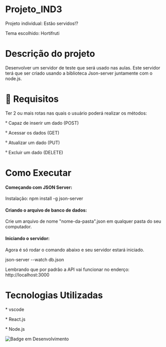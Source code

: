 # Projeto_IND3

<p>Projeto individual: Estão servidos!?</p>
<p>Tema escolhido: Hortifruti</p>

# Descrição do projeto
<p>Desenvolver um servidor de teste que será usado nas aulas. Este servidor terá que ser criado usando a biblioteca  Json-server juntamente com o node.js.</p>

# :hammer: Requisitos
<p>Ter 2 ou mais rotas nas quais o usuário poderá realizar os métodos:</p>
<p> ° Capaz de inserir um dado (POST)</p>
<p> ° Acessar os dados (GET)</p>
<p> ° Atualizar um dado (PUT)</p>
<p> ° Excluir um dado (DELETE)</p>

# Como Executar
<h4>Começando com JSON Server:</h4>
<p>Instalação: npm install -g json-server</p>

<h4>Criando o arquivo de banco de dados:</h4>
<p>Crie um arquivo de nome "nome-da-pasta".json em qualquer pasta do seu computador.</p>

<h4>Iniciando o servidor:</h4>
<p>Agora é só rodar o comando abaixo e seu servidor estará iniciado. 
<p>json-server --watch db.json<p>
<p>Lembrando que por padrão a API vai funcionar no enderço: http://localhost:3000<p>

# Tecnologias Utilizadas
<p>* vscode</p>
<p>* React.js</p>
<p>* Node.js</p>

![Badge em Desenvolvimento](http://img.shields.io/static/v1?label=STATUS&message=CONCLUÍDO&color=GREEN&style=for-the-badge)
